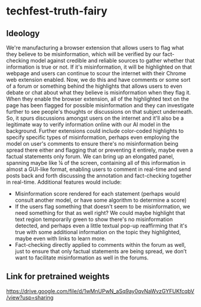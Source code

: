 # techfest-truth-fairy

## Ideology
We're manufacturing a browser extension that allows users to flag what they believe to be misinformation, which will be verified by our fact-checking model against credible and reliable sources to gather whether that information is true or not. If it's misinformation, it will be highlighted on that webpage and users can continue to scour the internet with their Chrome web extension enabled. Now, we do this and have comments or some sort of a forum or something behind the highlights that allows users to even debate or chat about what they believe is misinformation when they flag it. When they enable the browser extension, all of the highlighted text on the page has been flagged for possible misinformation and they can investigate further to see people's thoughts or discussions on that subject underneath. So, it spurs discussions amongst users on the internet and it'll also be a legitimate way to verify information online with our AI model in the background. Further extensions could include color-coded highlights to specify specific types of misinformation, perhaps even employing the model on user's comments to ensure there's no misinformation being spread there either and flagging that or preventing it entirely, maybe even a factual statements only forum. We can bring up an elongated panel, spanning maybe like ¼ of the screen, containing all of this information in almost a GUI-like format, enabling users to comment in real-time and send posts back and forth discussing the annotation and fact-checking together in real-time. Additional features would include:
- Misinformation score rendered for each statement (perhaps would consult another model, or have some algorithm to determine a score)
- If the users flag something that doesn't seem to be misinformation, we need something for that as well right? We could maybe highlight that text region temporarily green to show there's no misinformation detected, and perhaps even a little textual pop-up reaffirming that it's true with some additional information on the topic they highlighted, maybe even with links to learn more.
- Fact-checking directly applied to comments within the forum as well, just to ensure that only factual statements are being spread, we don’t want to facilitate misinformation as well in the forums.


## Link for pretrained weights
https://drive.google.com/file/d/1wMnUPwN_aSq9ay0qvNaWvzGYFUKfcqbV/view?usp=sharing

